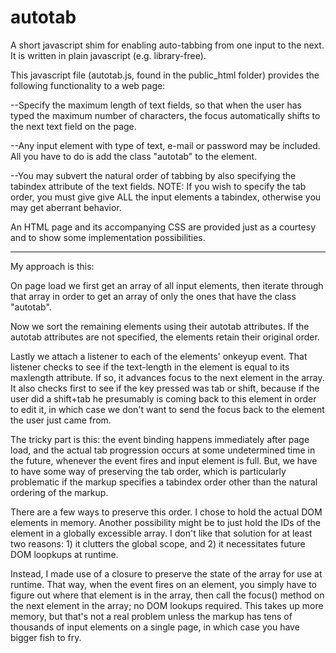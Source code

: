autotab
=======

A short javascript shim for enabling auto-tabbing from one input to the next. It is written in plain javascript (e.g. library-free).

This javascript file (autotab.js, found in the public_html folder) provides the following functionality to a web page:

--Specify the maximum length of text fields, so that when the user has typed the maximum number of characters, the focus automatically shifts to the next text field on the page.

--Any input element with type of text, e-mail or password may be included. All you have to do is add the class "autotab" to the element.

--You may subvert the natural order of tabbing by also specifying the tabindex attribute of the text fields. NOTE: If you wish to specify the tab order, you must give give ALL the input elements a tabindex, otherwise you may get aberrant behavior.

An HTML page and its accompanying CSS are provided just as a courtesy and to show some implementation possibilities.

---------------------------------------------------------------------------
My approach is this:

On page load we first get an array of all input elements, then iterate through that array in order to get an array of only the ones that have the class "autotab".

Now we sort the remaining elements using their autotab attributes. If the autotab attributes are not specified, the elements retain their original order.

Lastly we attach a listener to each of the elements' onkeyup event. That listener checks to see if the text-length in the element is equal to its maxlength attribute. If so, it advances focus to the next element in the array. It also checks first to see if the key pressed was tab or shift, because if the user did a shift+tab he presumably is coming back to this element in order to edit it, in which case we don't want to send the focus back to the element the user just came from.

The tricky part is this: the event binding happens immediately after page load, and the actual tab progression occurs at some undetermined time in the future, whenever the event fires and input element is full. But, we have to have some way of preserving the tab order, which is particularly problematic if the markup specifies a tabindex order other than the natural ordering of the markup.

There are a few ways to preserve this order. I chose to hold the actual DOM elements in memory. Another possibility might be to just hold the IDs of the element in a globally excessible array. I don't like that solution for at least two reasons: 1) it clutters the global scope, and 2) it necessitates future DOM loopkups at runtime.

Instead, I made use of a closure to preserve the state of the array for use at runtime. That way, when the event fires on an element, you simply have to figure out where that element is in the array, then call the focus() method on the next element in the array; no DOM lookups required. This takes up more memory, but that's not a real problem unless the markup has tens of thousands of input elements on a single page, in which case you have bigger fish to fry.
